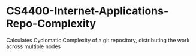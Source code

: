 # CS4400-Internet-Applications-Repo-Complexity
Calculates Cyclomatic Complexity of a git repository, distributing the work across multiple nodes 
